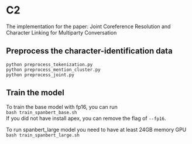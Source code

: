 # C2
The implementation for the paper: Joint Coreference Resolution and Character Linking for Multiparty Conversation


## Preprocess the character-identification data
`python preprocess_tokenization.py` \
`python preprocess_mention_cluster.py` \
`python preprocess_joint.py`


## Train the model
To train the base model with fp16, you can run \
`bash train_spanbert_base.sh` \
If you did not have install apex, you can remove the flag of `--fp16`.

To run spanbert_large model you need to have at least 24GB memory GPU\
`bash train_spanbert_large.sh` 


